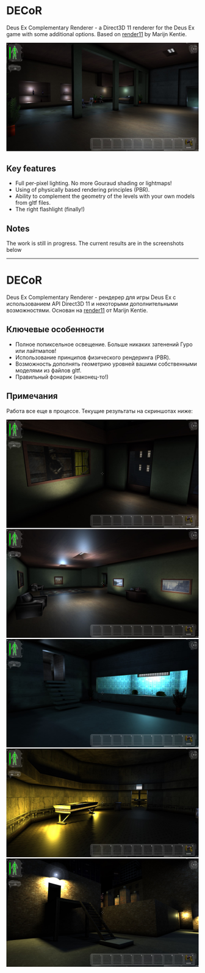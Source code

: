 ﻿# DECoR
Deus Ex Complementary Renderer - a Direct3D 11 renderer for the Deus Ex game with some additional options. Based on [render11](https://github.com/mkentie/render11) by Marijn Kentie.

<img src="/Images/paris_everett-2.jpg"/>

## Key features

* Full per-pixel lighting. No more Gouraud shading or lightmaps!
* Using of physically based rendering principles (PBR).
* Ability to complement the geometry of the levels with your own models from gltf files.
* The right flashlight (finally!)

## Notes
The work is still in progress. The current results are in the screenshots below

---

# DECoR
Deus Ex Complementary Renderer - рендерер для игры Deus Ex с использованием API Direct3D 11 и некоторыми дополнительными возможностями. Основан на [render11](https://github.com/mkentie/render11) от Marijn Kentie.

## Ключевые особенности

* Полное попиксельное освещение. Больше никаких затенений Гуро или лайтмапов!
* Использование принципов физического рендеринга (PBR).
* Возможность дополнять геометрию уровней вашими собственными моделями из файлов gltf.
* Правильный фонарик (наконец-то!)

## Примечания
Работа все еще в процессе. Текущие результаты на скриншотах ниже:

<img src="/Images/paris_everett-1.jpg"/>

<img src="/Images/paris_everett-3.jpg"/>

<img src="/Images/paris_everett-4.jpg"/>

<img src="/Images/paris_everett-5.jpg"/>

<img src="/Images/warehouse-1.jpg"/>
